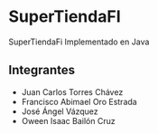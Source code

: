 # SuperTiendaFI
SuperTiendaFi Implementado en Java

## Integrantes
- Juan Carlos Torres Chávez
- Francisco Abimael Oro Estrada
- José Ángel Vázquez
- Oween Isaac Bailón Cruz
